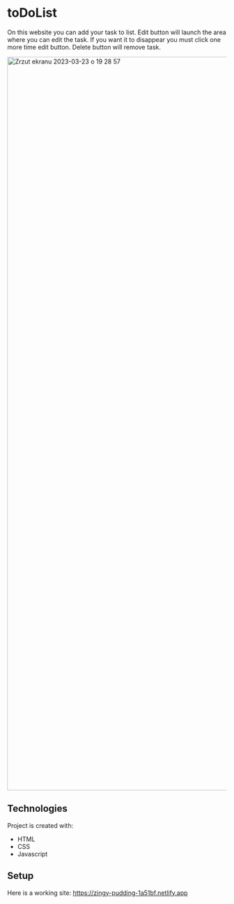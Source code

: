 # toDoList

On this website you can add your task to list. Edit button will launch the area where you can edit the task. If you want it to disappear you must click one more time edit button. 
Delete button will remove task.

<img width="1680" alt="Zrzut ekranu 2023-03-23 o 19 28 57" src="https://user-images.githubusercontent.com/100447618/227313100-a604c49f-d40a-4753-aa15-e6af4ece8a73.png">


## Technologies
Project is created with:
* HTML
* CSS
* Javascript

## Setup

Here is a working site: https://zingy-pudding-1a51bf.netlify.app
